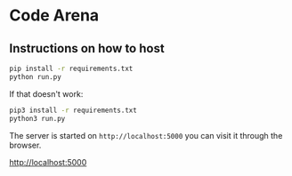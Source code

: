 # Code Arena

## Instructions on how to host

```sh
pip install -r requirements.txt
python run.py
```

If that doesn't work:

```sh
pip3 install -r requirements.txt
python3 run.py
```

The server is started on `http://localhost:5000`
you can visit it through the browser.

<http://localhost:5000>
